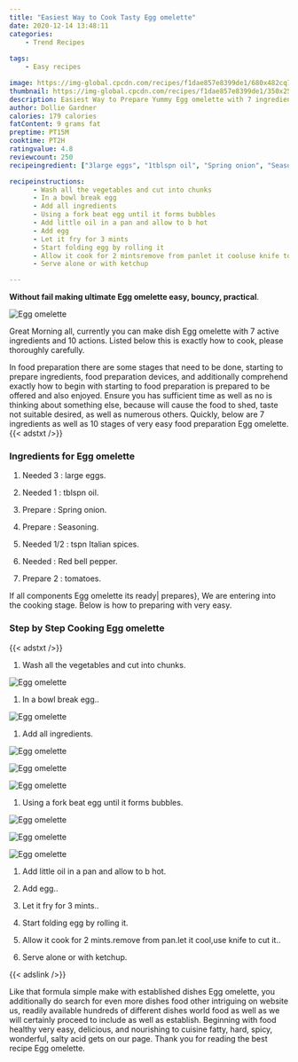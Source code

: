 ```yaml
---
title: "Easiest Way to Cook Tasty Egg omelette"
date: 2020-12-14 13:48:11
categories:
    - Trend Recipes
    
tags:
    - Easy recipes

image: https://img-global.cpcdn.com/recipes/f1dae857e8399de1/680x482cq70/egg-omelette-recipe-main-photo.jpg
thumbnail: https://img-global.cpcdn.com/recipes/f1dae857e8399de1/350x250cq70/egg-omelette-recipe-main-photo.jpg
description: Easiest Way to Prepare Yummy Egg omelette with 7 ingredients and 10 stages of easy cooking.
author: Dollie Gardner
calories: 179 calories
fatContent: 9 grams fat
preptime: PT15M
cooktime: PT2H
ratingvalue: 4.8
reviewcount: 250
recipeingredient: ["3large eggs", "1tblspn oil", "Spring onion", "Seasoning", "1/2tspn Italian spices", "Red bell pepper", "2tomatoes"]

recipeinstructions: 
      - Wash all the vegetables and cut into chunks 
      - In a bowl break egg 
      - Add all ingredients 
      - Using a fork beat egg until it forms bubbles 
      - Add little oil in a pan and allow to b hot 
      - Add egg 
      - Let it fry for 3 mints 
      - Start folding egg by rolling it 
      - Allow it cook for 2 mintsremove from panlet it cooluse knife to cut it 
      - Serve alone or with ketchup

---
```




**Without fail making ultimate Egg omelette easy, bouncy, practical**. 


![Egg omelette](https://img-global.cpcdn.com/recipes/f1dae857e8399de1/680x482cq70/egg-omelette-recipe-main-photo.jpg "Egg omelette")




Great Morning all, currently you can make dish Egg omelette with 7 active ingredients and 10 actions. Listed below this is exactly how to cook, please thoroughly carefully.

In food preparation there are some stages that need to be done, starting to prepare ingredients, food preparation devices, and additionally comprehend exactly how to begin with starting to food preparation is prepared to be offered and also enjoyed. Ensure you has sufficient time as well as no is thinking about something else, because will cause the food to shed, taste not suitable desired, as well as numerous others. Quickly, below are 7 ingredients as well as 10 stages of very easy food preparation Egg omelette.
{{< adstxt />}}

### Ingredients for Egg omelette


1. Needed 3 : large eggs.

1. Needed 1 : tblspn oil.

1. Prepare  : Spring onion.

1. Prepare  : Seasoning.

1. Needed 1/2 : tspn Italian spices.

1. Needed  : Red bell pepper.

1. Prepare 2 : tomatoes.



If all components Egg omelette its ready| prepares}, We are entering into the cooking stage. Below is how to preparing with very easy.

### Step by Step Cooking Egg omelette

{{< adstxt />}}


1. Wash all the vegetables and cut into chunks.



![Egg omelette](https://img-global.cpcdn.com/steps/14c9e46ec5babeb9/160x128cq70/egg-omelette-recipe-step-1-photo.jpg" "Egg omelette")



1. In a bowl break egg..



![Egg omelette](https://img-global.cpcdn.com/steps/bf766fb29ac6fda3/160x128cq70/egg-omelette-recipe-step-2-photo.jpg" "Egg omelette")



1. Add all ingredients.



![Egg omelette](https://img-global.cpcdn.com/steps/eed56621eaaa265c/160x128cq70/egg-omelette-recipe-step-3-photo.jpg" "Egg omelette")

![Egg omelette](https://img-global.cpcdn.com/steps/e3f793200a1f40ea/160x128cq70/egg-omelette-recipe-step-3-photo.jpg" "Egg omelette")

![Egg omelette](https://img-global.cpcdn.com/steps/dad6090ee80f6019/160x128cq70/egg-omelette-recipe-step-3-photo.jpg" "Egg omelette")



1. Using a fork beat egg until it forms bubbles.



![Egg omelette](https://img-global.cpcdn.com/steps/30428be8c8ba5c02/160x128cq70/egg-omelette-recipe-step-4-photo.jpg" "Egg omelette")

![Egg omelette](https://img-global.cpcdn.com/steps/f0f9db113b780b1c/160x128cq70/egg-omelette-recipe-step-4-photo.jpg" "Egg omelette")

![Egg omelette](https://img-global.cpcdn.com/steps/8fe43045f94c8844/160x128cq70/egg-omelette-recipe-step-4-photo.jpg" "Egg omelette")



1. Add little oil in a pan and allow to b hot.



1. Add egg..



1. Let it fry for 3 mints..



1. Start folding egg by rolling it.



1. Allow it cook for 2 mints.remove from pan.let it cool,use knife to cut it..



1. Serve alone or with ketchup.





{{< adslink />}}

Like that formula simple make with established dishes Egg omelette, you additionally do search for even more dishes food other intriguing on website us, readily available hundreds of different dishes world food as well as we will certainly proceed to include as well as establish. Beginning with food healthy very easy, delicious, and nourishing to cuisine fatty, hard, spicy, wonderful, salty acid gets on our page. Thank you for reading the best recipe Egg omelette.
